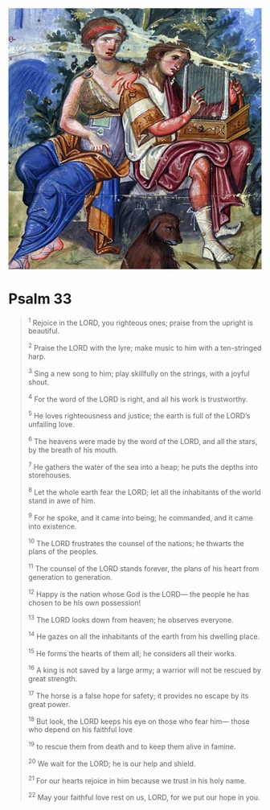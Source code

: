 <img class="intro-right" src="art-paris-psalter.jpg">

# Psalm 33

><sup>1</sup> Rejoice in the LORD, you righteous ones; praise from the upright is beautiful. 
>
><sup>2</sup> Praise the LORD with the lyre; make music to him with a ten-stringed harp. 
>
><sup>3</sup> Sing a new song to him; play skillfully on the strings, with a joyful shout. 
>
><sup>4</sup> For the word of the LORD is right, and all his work is trustworthy. 
>
><sup>5</sup> He loves righteousness and justice; the earth is full of the LORD’s unfailing love. 
>
><sup>6</sup> The heavens were made by the word of the LORD, and all the stars, by the breath of his mouth. 
>
><sup>7</sup> He gathers the water of the sea into a heap; he puts the depths into storehouses. 
>
><sup>8</sup> Let the whole earth fear the LORD; let all the inhabitants of the world stand in awe of him. 
>
><sup>9</sup> For he spoke, and it came into being; he commanded, and it came into existence. 
>
><sup>10</sup> The LORD frustrates the counsel of the nations; he thwarts the plans of the peoples. 
>
><sup>11</sup> The counsel of the LORD stands forever, the plans of his heart from generation to generation. 
>
><sup>12</sup> Happy is the nation whose God is the LORD— the people he has chosen to be his own possession! 
>
><sup>13</sup> The LORD looks down from heaven; he observes everyone. 
>
><sup>14</sup> He gazes on all the inhabitants of the earth from his dwelling place. 
>
><sup>15</sup> He forms the hearts of them all; he considers all their works. 
>
><sup>16</sup> A king is not saved by a large army; a warrior will not be rescued by great strength. 
>
><sup>17</sup> The horse is a false hope for safety; it provides no escape by its great power. 
>
><sup>18</sup> But look, the LORD keeps his eye on those who fear him— those who depend on his faithful love 
>
><sup>19</sup> to rescue them from death and to keep them alive in famine. 
>
><sup>20</sup> We wait for the LORD; he is our help and shield. 
>
><sup>21</sup> For our hearts rejoice in him because we trust in his holy name. 
>
><sup>22</sup> May your faithful love rest on us, LORD, for we put our hope in you.
